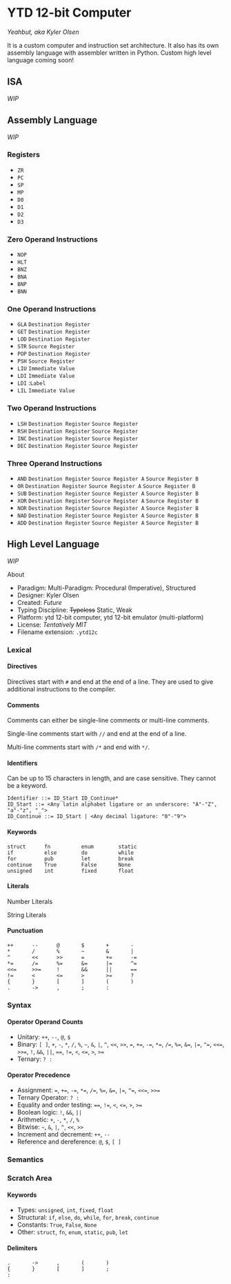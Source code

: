 # YTD 12-bit Computer
*Yeahbut, aka Kyler Olsen*

It is a custom computer and instruction set architecture. It also has its own
assembly language with assembler written in Python. Custom high level language
coming soon!

## ISA
*WIP*

## Assembly Language
*WIP*

### Registers

- `ZR`
- `PC`
- `SP`
- `MP`
- `D0`
- `D1`
- `D2`
- `D3`

### Zero Operand Instructions

- `NOP`
- `HLT`
- `BNZ`
- `BNA`
- `BNP`
- `BNN`

### One Operand Instructions

- `GLA` `Destination Register`
- `GET` `Destination Register`
- `LOD` `Destination Register`
- `STR` `Source Register`
- `POP` `Destination Register`
- `PSH` `Source Register`
- `LIU` `Immediate Value`
- `LDI` `Immediate Value`
- `LDI` :`Label`
- `LIL` `Immediate Value`

### Two Operand Instructions

- `LSH` `Destination Register` `Source Register`
- `RSH` `Destination Register` `Source Register`
- `INC` `Destination Register` `Source Register`
- `DEC` `Destination Register` `Source Register`

### Three Operand Instructions

- `AND` `Destination Register` `Source Register A` `Source Register B`
- `OR` `Destination Register` `Source Register A` `Source Register B`
- `SUB` `Destination Register` `Source Register A` `Source Register B`
- `XOR` `Destination Register` `Source Register A` `Source Register B`
- `NOR` `Destination Register` `Source Register A` `Source Register B`
- `NAD` `Destination Register` `Source Register A` `Source Register B`
- `ADD` `Destination Register` `Source Register A` `Source Register B`

## High Level Language
*WIP*

About
- Paradigm: Multi-Paradigm: Procedural (Imperative), Structured
- Designer: Kyler Olsen
- Created: *Future*
- Typing Discipline: ~~Typeless~~ Static, Weak
- Platform: ytd 12-bit computer, ytd 12-bit emulator (multi-platform)
- License: *Tentatively MIT*
- Filename extension: `.ytd12c`

### Lexical

#### Directives

Directives start with `#` and end at the end of a line.
They are used to give additional instructions to the compiler.

#### Comments

Comments can either be single-line comments or multi-line comments.

Single-line comments start with `//` and end at the end of a line.

Multi-line comments start with `/*` and end with `*/`.


#### Identifiers

Can be up to 15 characters in length, and are case sensitive.
They cannot be a keyword.

```
Identifier ::= ID_Start ID_Continue*
ID_Start ::= <Any latin alphabet ligature or an underscore: "A"-"Z", "a"-"z", "_">
ID_Continue ::= ID_Start | <Any decimal ligature: "0"-"9">
```

#### Keywords

```
struct      fn          enum        static
if          else        do          while
for         pub         let         break
continue    True        False       None
unsigned    int         fixed       float
```

#### Literals

Number Literals

String Literals

#### Punctuation

```
++      --      @       $       +       -
*       /       %       ~       &       |
^       <<      >>      =       +=      -=
*=      /=      %=      &=      |=      ^=
<<=     >>=     !       &&      ||      ==
!=      <       <=      >       >=      ?
{       }       [       ]       (       )
.       ->      ,       ;       :
```

### Syntax

#### Operator Operand Counts

- Unitary: `++`, `--`, `@`, `$`
- Binary: `[ ]`, `+`, `-`, `*`, `/`, `%`, `~`, `&`, `|`, `^`, `<<`, `>>`, `=`,
`+=`, `-=`, `*=`, `/=`, `%=`, `&=`, `|=`, `^=`, `<<=`, `>>=`, `!`, `&&`, `||`,
`==`, `!=`, `<`, `<=`, `>`, `>=`
- Ternary: `? :`

#### Operator Precedence

- Assignment: `=`, `+=`, `-=`, `*=`, `/=`, `%=`, `&=`, `|=`, `^=`, `<<=`, `>>=`
- Ternary Operator: `? :`
- Equality and order testing: `==`, `!=`, `<`, `<=`, `>`, `>=`
- Boolean logic: `!`, `&&`, `||`
- Arithmetic: `+`, `-`, `*`, `/`, `%`
- Bitwise: `~`, `&`, `|`, `^`, `<<`, `>>`
- Increment and decrement: `++`, `--`
- Reference and dereference: `@`, `$`, `[ ]`

### Semantics

### Scratch Area

#### Keywords

- Types: `unsigned`, `int`, `fixed`, `float`
- Structural: `if`, `else`, `do`, `while`, `for`, `break`, `continue`
- Constants: `True`, `False`, `None`
- Other: `struct`, `fn`, `enum`, `static`, `pub`, `let`

#### Delimiters

```
.       ->      ,       (       )
{       }       [       ]       ;
:
```
